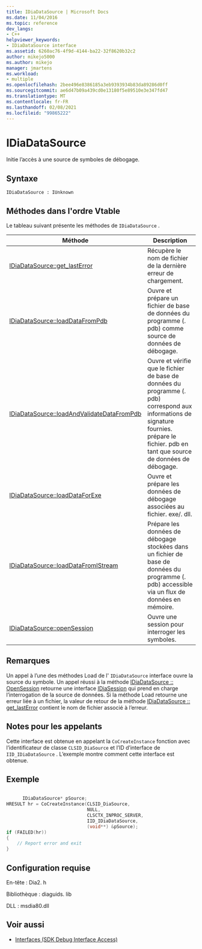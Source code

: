 ```yaml
---
title: IDiaDataSource | Microsoft Docs
ms.date: 11/04/2016
ms.topic: reference
dev_langs:
- C++
helpviewer_keywords:
- IDiaDataSource interface
ms.assetid: 6260ac76-4f9d-4144-ba22-32f8620b32c2
author: mikejo5000
ms.author: mikejo
manager: jmartens
ms.workload:
- multiple
ms.openlocfilehash: 2bee496e8386185a3eb9393934b83da89286d0ff
ms.sourcegitcommit: ae6d47b09a439cd0e13180f5e89510e3e347fd47
ms.translationtype: MT
ms.contentlocale: fr-FR
ms.lasthandoff: 02/08/2021
ms.locfileid: "99865222"
---
```

# <a name="idiadatasource"></a>IDiaDataSource
Initie l’accès à une source de symboles de débogage.

## <a name="syntax"></a>Syntaxe

```
IDiaDataSource : IUnknown
```

## <a name="methods-in-vtable-order"></a>Méthodes dans l'ordre Vtable
Le tableau suivant présente les méthodes de `IDiaDataSource` .

|Méthode|Description|
|------------|-----------------|
|[IDiaDataSource::get_lastError](../../debugger/debug-interface-access/idiadatasource-get-lasterror.md)|Récupère le nom de fichier de la dernière erreur de chargement.|
|[IDiaDataSource::loadDataFromPdb](../../debugger/debug-interface-access/idiadatasource-loaddatafrompdb.md)|Ouvre et prépare un fichier de base de données du programme (. pdb) comme source de données de débogage.|
|[IDiaDataSource::loadAndValidateDataFromPdb](../../debugger/debug-interface-access/idiadatasource-loadandvalidatedatafrompdb.md)|Ouvre et vérifie que le fichier de base de données du programme (. pdb) correspond aux informations de signature fournies. prépare le fichier. pdb en tant que source de données de débogage.|
|[IDiaDataSource::loadDataForExe](../../debugger/debug-interface-access/idiadatasource-loaddataforexe.md)|Ouvre et prépare les données de débogage associées au fichier. exe/. dll.|
|[IDiaDataSource::loadDataFromIStream](../../debugger/debug-interface-access/idiadatasource-loaddatafromistream.md)|Prépare les données de débogage stockées dans un fichier de base de données du programme (. pdb) accessible via un flux de données en mémoire.|
|[IDiaDataSource::openSession](../../debugger/debug-interface-access/idiadatasource-opensession.md)|Ouvre une session pour interroger les symboles.|

## <a name="remarks"></a>Remarques
Un appel à l’une des méthodes Load de l' `IDiaDataSource` interface ouvre la source du symbole. Un appel réussi à la méthode [IDiaDataSource :: OpenSession](../../debugger/debug-interface-access/idiadatasource-opensession.md) retourne une interface [IDiaSession](../../debugger/debug-interface-access/idiasession.md) qui prend en charge l’interrogation de la source de données. Si la méthode Load retourne une erreur liée à un fichier, la valeur de retour de la méthode [IDiaDataSource :: get_lastError](../../debugger/debug-interface-access/idiadatasource-get-lasterror.md) contient le nom de fichier associé à l’erreur.

## <a name="notes-for-callers"></a>Notes pour les appelants
Cette interface est obtenue en appelant la `CoCreateInstance` fonction avec l’identificateur de classe `CLSID_DiaSource` et l’ID d’interface de `IID_IDiaDataSource` . L’exemple montre comment cette interface est obtenue.

## <a name="example"></a>Exemple

```C++

      IDiaDataSource* pSource;
HRESULT hr = CoCreateInstance(CLSID_DiaSource,
                              NULL,
                              CLSCTX_INPROC_SERVER,
                              IID_IDiaDataSource,
                              (void**) &pSource);
if (FAILED(hr))
{
    // Report error and exit
}
```

## <a name="requirements"></a>Configuration requise
En-tête : Dia2. h

Bibliothèque : diaguids. lib

DLL : msdia80.dll

## <a name="see-also"></a>Voir aussi
- [Interfaces (SDK Debug Interface Access)](../../debugger/debug-interface-access/interfaces-debug-interface-access-sdk.md)
